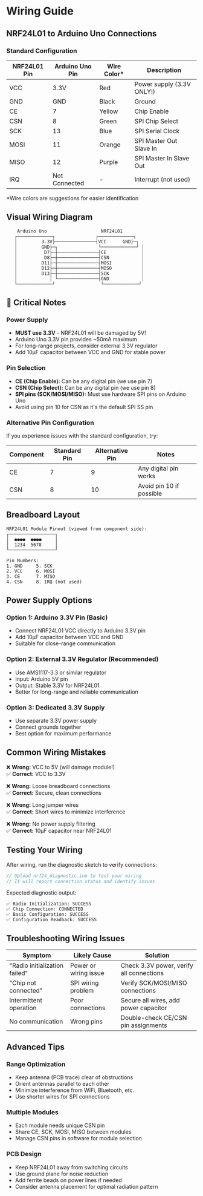 # Wiring Guide

## NRF24L01 to Arduino Uno Connections

### Standard Configuration

| NRF24L01 Pin | Arduino Uno Pin | Wire Color* | Description |
|--------------|-----------------|-------------|-------------|
| VCC          | 3.3V            | Red         | Power supply (3.3V ONLY!) |
| GND          | GND             | Black       | Ground |
| CE           | 7               | Yellow      | Chip Enable |
| CSN          | 8               | Green       | SPI Chip Select |
| SCK          | 13              | Blue        | SPI Serial Clock |
| MOSI         | 11              | Orange      | SPI Master Out Slave In |
| MISO         | 12              | Purple      | SPI Master In Slave Out |
| IRQ          | Not Connected   | -           | Interrupt (not used) |

*Wire colors are suggestions for easier identification

## Visual Wiring Diagram

```
    Arduino Uno                    NRF24L01
   ┌─────────────┐               ┌─────────────┐
   │         3.3V├───────────────┤VCC      GND├─┐
   │         GND├─┐               └─────────────┘ │
   │          D7├─┼───────────────┤CE             │
   │          D8├─┼───────────────┤CSN            │
   │         D11├─┼───────────────┤MOSI           │
   │         D12├─┼───────────────┤MISO           │
   │         D13├─┼───────────────┤SCK            │
   │            │ └───────────────┤GND            │
   └─────────────┘                 └─────────────┘
```

## 🚨 Critical Notes

### Power Supply
- **MUST use 3.3V** - NRF24L01 will be damaged by 5V!
- Arduino Uno 3.3V pin provides ~50mA maximum
- For long-range projects, consider external 3.3V regulator
- Add 10µF capacitor between VCC and GND for stable power

### Pin Selection
- **CE (Chip Enable):** Can be any digital pin (we use pin 7)
- **CSN (Chip Select):** Can be any digital pin (we use pin 8)  
- **SPI pins (SCK/MOSI/MISO):** Must use hardware SPI pins on Arduino Uno
- Avoid using pin 10 for CSN as it's the default SPI SS pin

### Alternative Pin Configuration

If you experience issues with the standard configuration, try:

| Component | Standard Pin | Alternative Pin | Notes |
|-----------|-------------|-----------------|-------|
| CE        | 7           | 9              | Any digital pin works |
| CSN       | 8           | 10             | Avoid pin 10 if possible |

## Breadboard Layout

```
NRF24L01 Module Pinout (viewed from component side):
┌─────────────────┐
│  ●●●●  ●●●●     │
│  1234  5678     │
└─────────────────┘

Pin Numbers:
1. GND     5. SCK
2. VCC     6. MOSI  
3. CE      7. MISO
4. CSN     8. IRQ (not used)
```

## Power Supply Options

### Option 1: Arduino 3.3V Pin (Basic)
- Connect NRF24L01 VCC directly to Arduino 3.3V pin
- Add 10µF capacitor between VCC and GND
- Suitable for close-range communication

### Option 2: External 3.3V Regulator (Recommended)
- Use AMS1117-3.3 or similar regulator
- Input: Arduino 5V pin  
- Output: Stable 3.3V for NRF24L01
- Better for long-range and reliable communication

### Option 3: Dedicated 3.3V Supply
- Use separate 3.3V power supply
- Connect grounds together
- Best option for maximum performance

## Common Wiring Mistakes

❌ **Wrong:** VCC to 5V (will damage module!)  
✅ **Correct:** VCC to 3.3V

❌ **Wrong:** Loose breadboard connections  
✅ **Correct:** Secure, clean connections

❌ **Wrong:** Long jumper wires  
✅ **Correct:** Short wires to minimize interference

❌ **Wrong:** No power supply filtering  
✅ **Correct:** 10µF capacitor near NRF24L01

## Testing Your Wiring

After wiring, run the diagnostic sketch to verify connections:

```cpp
// Upload nrf24_diagnostic.ino to test your wiring
// It will report connection status and identify issues
```

Expected diagnostic output:
```
✅ Radio Initialization: SUCCESS
✅ Chip Connection: CONNECTED  
✅ Basic Configuration: SUCCESS
✅ Configuration Readback: SUCCESS
```

## Troubleshooting Wiring Issues

| Symptom | Likely Cause | Solution |
|---------|-------------|----------|
| "Radio initialization failed" | Power or wiring issue | Check 3.3V power, verify all connections |
| "Chip not connected" | SPI wiring problem | Verify SCK/MOSI/MISO connections |
| Intermittent operation | Poor connections | Secure all wires, add power capacitor |
| No communication | Wrong pins | Double-check CE/CSN pin assignments |

## Advanced Tips

### Range Optimization
- Keep antenna (PCB trace) clear of obstructions
- Orient antennas parallel to each other
- Minimize interference from WiFi, Bluetooth, etc.
- Use shorter wires for SPI connections

### Multiple Modules
- Each module needs unique CSN pin
- Share CE, SCK, MOSI, MISO between modules
- Manage CSN pins in software for module selection

### PCB Design
- Keep NRF24L01 away from switching circuits
- Use ground plane for noise reduction
- Add ferrite beads on power lines if needed
- Consider antenna placement for optimal radiation pattern